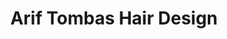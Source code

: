 ---
title: "Arif Tombas Hair Design"
url: /weiden-i-d-opf/arif-tombas-hair-design/
shop: Friseur
---